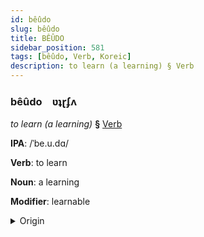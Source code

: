 ```yaml
---
id: bêûdo
slug: bêûdo
title: BÊÛDO
sidebar_position: 581
tags: [bêûdo, Verb, Koreic]
description: to learn (a learning) § Verb
---
```


### bêûdo&emsp;<span kind="abugida">ʋʇɽʄʌ</span>

*to learn (a learning)* **§** [Verb](../../tags/Verb)

**IPA**: /ˈbe.u.dɑ/

**Verb**: to learn

**Noun**: a learning

**Modifier**: learnable

<details>
    <summary>Origin</summary>
    Korean 배우다 bae'uda [pe̞uda̠]<br/>
    <em>Koreic Language Family</em>
</details>